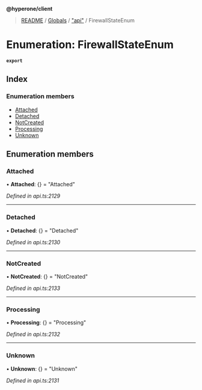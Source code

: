 **@hyperone/client**

> [README](../README.md) / [Globals](../globals.md) / ["api"](../modules/_api_.md) / FirewallStateEnum

# Enumeration: FirewallStateEnum

**`export`** 

## Index

### Enumeration members

* [Attached](_api_.firewallstateenum.md#attached)
* [Detached](_api_.firewallstateenum.md#detached)
* [NotCreated](_api_.firewallstateenum.md#notcreated)
* [Processing](_api_.firewallstateenum.md#processing)
* [Unknown](_api_.firewallstateenum.md#unknown)

## Enumeration members

### Attached

•  **Attached**: {} = "Attached"

*Defined in api.ts:2129*

___

### Detached

•  **Detached**: {} = "Detached"

*Defined in api.ts:2130*

___

### NotCreated

•  **NotCreated**: {} = "NotCreated"

*Defined in api.ts:2133*

___

### Processing

•  **Processing**: {} = "Processing"

*Defined in api.ts:2132*

___

### Unknown

•  **Unknown**: {} = "Unknown"

*Defined in api.ts:2131*
